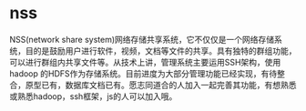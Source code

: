 nss
===
NSS(network share system)网络存储共享系统，它不仅仅是一个网络存储系统，目的是鼓励用户进行软件，视频，文档等文件的共享。具有独特的群组功能，可以进行群组内共享文件等。从技术上讲，管理系统主要运用SSH架构，使用hadoop 的HDFS作为存储系统。目前进度为大部分管理功能已经实现，有待整合，原型已有，数据库文档已有。愿志同道合的人加入一起完善其功能，有想熟悉或熟悉hadoop，ssh框架，js的人可以加入哦。
